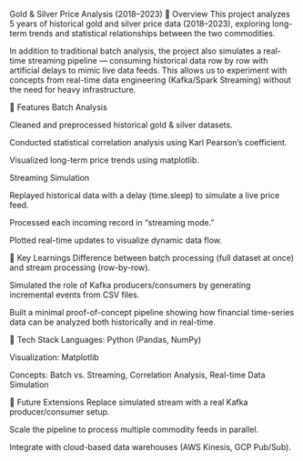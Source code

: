 Gold & Silver Price Analysis (2018–2023)
🔹 Overview
This project analyzes 5 years of historical gold and silver price data (2018–2023), exploring long-term trends and statistical relationships between the two commodities.

In addition to traditional batch analysis, the project also simulates a real-time streaming pipeline — consuming historical data row by row with artificial delays to mimic live data feeds. This allows us to experiment with concepts from real-time data engineering (Kafka/Spark Streaming) without the need for heavy infrastructure.

🔹 Features
Batch Analysis

Cleaned and preprocessed historical gold & silver datasets.

Conducted statistical correlation analysis using Karl Pearson’s coefficient.

Visualized long-term price trends using matplotlib.

Streaming Simulation

Replayed historical data with a delay (time.sleep) to simulate a live price feed.

Processed each incoming record in “streaming mode.”

Plotted real-time updates to visualize dynamic data flow.

🔹 Key Learnings
Difference between batch processing (full dataset at once) and stream processing (row-by-row).

Simulated the role of Kafka producers/consumers by generating incremental events from CSV files.

Built a minimal proof-of-concept pipeline showing how financial time-series data can be analyzed both historically and in real-time.

🔹 Tech Stack
Languages: Python (Pandas, NumPy)

Visualization: Matplotlib

Concepts: Batch vs. Streaming, Correlation Analysis, Real-time Data Simulation

🔹 Future Extensions
Replace simulated stream with a real Kafka producer/consumer setup.

Scale the pipeline to process multiple commodity feeds in parallel.

Integrate with cloud-based data warehouses (AWS Kinesis, GCP Pub/Sub).
